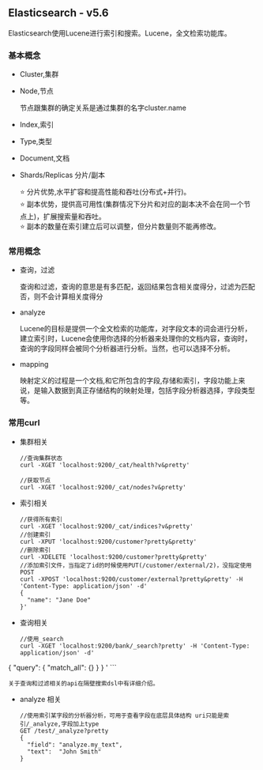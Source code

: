 ## Elasticsearch - v5.6

Elasticsearch使用Lucene进行索引和搜索。Lucene，全文检索功能库。

### 基本概念

+ Cluster,集群
+ Node,节点
	
	节点跟集群的确定关系是通过集群的名字cluster.name
	
+ Index,索引
+ Type,类型
+ Document,文档
+ Shards/Replicas 分片/副本

	⭐️ 分片优势,水平扩容和提高性能和吞吐(分布式+并行)。    
	⭐️ 副本优势，提供高可用性(集群情况下分片和对应的副本决不会在同一个节点上)，扩展搜索量和吞吐。    
	⭐️ 副本的数量在索引建立后可以调整，但分片数量则不能再修改。
	
### 常用概念

+ 查询，过滤
	
	查询和过滤，查询的意思是有多匹配，返回结果包含相关度得分，过滤为匹配否，则不会计算相关度得分

+ analyze

	Lucene的目标是提供一个全文检索的功能库，对字段文本的词会进行分析，建立索引时，Lucene会使用你选择的分析器来处理你的文档内容，查询时，查询的字段同样会被同个分析器进行分析。当然，也可以选择不分析。
	
+ mapping

	映射定义的过程是一个文档,和它所包含的字段,存储和索引，字段功能上来说，是输入数据到真正存储结构的映射处理，包括字段分析器选择，字段类型等。

### 常用curl

+ 集群相关

	```
	//查询集群状态
	curl -XGET 'localhost:9200/_cat/health?v&pretty'
	
	//获取节点
	curl -XGET 'localhost:9200/_cat/nodes?v&pretty'
	```
	
+ 索引相关

	```
	//获得所有索引
	curl -XGET 'localhost:9200/_cat/indices?v&pretty'
	//创建索引
	curl -XPUT 'localhost:9200/customer?pretty&pretty'
	//删除索引
	curl -XDELETE 'localhost:9200/customer?pretty&pretty'
	//添加索引文件，当指定了id的时候使用PUT(/customer/external/2)，没指定使用POST
	curl -XPOST 'localhost:9200/customer/external?pretty&pretty' -H 'Content-Type: application/json' -d'
	{
	  "name": "Jane Doe"
	}'
	
	```	

+ 查询相关

	```
	//使用_search
	curl -XGET 'localhost:9200/bank/_search?pretty' -H 'Content-Type: application/json' -d'
{
  "query": { "match_all": {} }
}
'
	```
	
	关于查询和过滤相关的api在隔壁搜索dsl中有详细介绍。
	
	
+ analyze 相关

	```
	//使用索引某字段的分析器分析，可用于查看字段在底层具体结构 uri只能是索引/_analyze,字段加上type
	GET /test/_analyze?pretty 
	{
	  "field": "analyze.my_text", 
	  "text":  "John Smith"
	}
	```
	
	
	